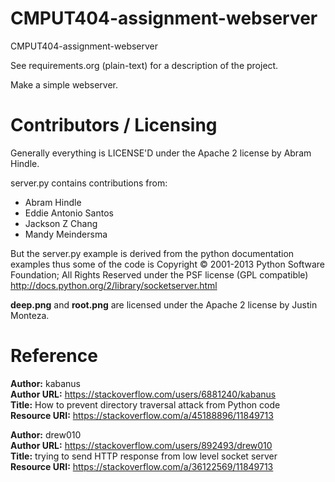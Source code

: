 CMPUT404-assignment-webserver
=============================

CMPUT404-assignment-webserver

See requirements.org (plain-text) for a description of the project.

Make a simple webserver.

Contributors / Licensing
========================

Generally everything is LICENSE'D under the Apache 2 license by Abram Hindle.

server.py contains contributions from:

* Abram Hindle
* Eddie Antonio Santos
* Jackson Z Chang
* Mandy Meindersma 

But the server.py example is derived from the python documentation
examples thus some of the code is Copyright © 2001-2013 Python
Software Foundation; All Rights Reserved under the PSF license (GPL
compatible) http://docs.python.org/2/library/socketserver.html

**deep.png** and **root.png** are licensed under the Apache 2 license by Justin Monteza.

Reference
========================
**Author:** kabanus <br/>
**Author URL:** https://stackoverflow.com/users/6881240/kabanus <br/>
**Title:** How to prevent directory traversal attack from Python code <br/>
**Resource URI:** https://stackoverflow.com/a/45188896/11849713 <br/>

**Author:** drew010 <br/>
**Author URL:** https://stackoverflow.com/users/892493/drew010 <br/>
**Title:** trying to send HTTP response from low level socket server <br/>
**Resource URI:** https://stackoverflow.com/a/36122569/11849713 <br/>


